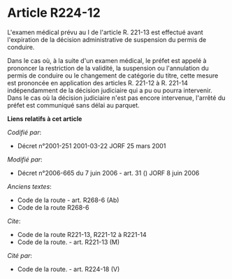 # Article R224-12

L'examen médical prévu au I de l'article R. 221-13 est effectué avant l'expiration de la décision administrative de
suspension du permis de conduire.

Dans le cas où, à la suite d'un examen médical, le préfet est appelé à prononcer la restriction de la validité, la suspension
ou l'annulation du permis de conduire ou le changement de catégorie du titre, cette mesure est prononcée en application des
articles R. 221-12 à R. 221-14 indépendamment de la décision judiciaire qui a pu ou pourra intervenir. Dans le cas où la
décision judiciaire n'est pas encore intervenue, l'arrêté du préfet est communiqué sans délai au parquet.

**Liens relatifs à cet article**

_Codifié par_:

  - Décret n°2001-251 2001-03-22 JORF 25 mars 2001

_Modifié par_:

  - Décret n°2006-665 du 7 juin 2006 - art. 31 () JORF 8 juin 2006

_Anciens textes_:

  - Code de la route - art. R268-6 (Ab)
  - Code de la route R268-6

_Cite_:

  - Code de la route R221-13, R221-12 à R221-14
  - Code de la route. - art. R221-13 (M)

_Cité par_:

  - Code de la route. - art. R224-18 (V)
